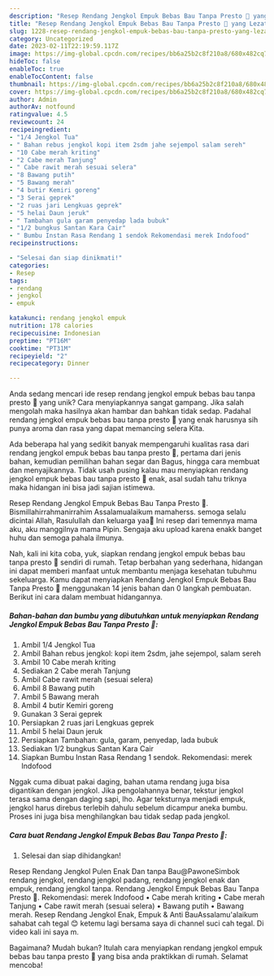 ```yaml
---
description: "Resep Rendang Jengkol Empuk Bebas Bau Tanpa Presto 🥰 yang Lezat Sekali"
title: "Resep Rendang Jengkol Empuk Bebas Bau Tanpa Presto 🥰 yang Lezat Sekali"
slug: 1228-resep-rendang-jengkol-empuk-bebas-bau-tanpa-presto-yang-lezat-sekali
category: Uncategorized
date: 2023-02-11T22:19:59.117Z
image: https://img-global.cpcdn.com/recipes/bb6a25b2c8f210a8/680x482cq70/rendang-jengkol-empuk-bebas-bau-tanpa-presto-foto-resep-utama.jpg
hideToc: false
enableToc: true
enableTocContent: false
thumbnail: https://img-global.cpcdn.com/recipes/bb6a25b2c8f210a8/680x482cq70/rendang-jengkol-empuk-bebas-bau-tanpa-presto-foto-resep-utama.jpg
cover: https://img-global.cpcdn.com/recipes/bb6a25b2c8f210a8/680x482cq70/rendang-jengkol-empuk-bebas-bau-tanpa-presto-foto-resep-utama.jpg
author: Admin
authorAv: notfound
ratingvalue: 4.5
reviewcount: 24
recipeingredient:
- "1/4 Jengkol Tua"
- " Bahan rebus jengkol kopi item 2sdm jahe sejempol salam sereh"
- "10 Cabe merah kriting"
- "2 Cabe merah Tanjung"
- " Cabe rawit merah sesuai selera"
- "8 Bawang putih"
- "5 Bawang merah"
- "4 butir Kemiri goreng"
- "3 Serai geprek"
- "2 ruas jari Lengkuas geprek"
- "5 helai Daun jeruk"
- " Tambahan gula garam penyedap lada bubuk"
- "1/2 bungkus Santan Kara Cair"
- " Bumbu Instan Rasa Rendang 1 sendok Rekomendasi merek Indofood"
recipeinstructions:

- "Selesai dan siap dinikmati!"
categories:
- Resep
tags:
- rendang
- jengkol
- empuk

katakunci: rendang jengkol empuk 
nutrition: 178 calories
recipecuisine: Indonesian
preptime: "PT16M"
cooktime: "PT31M"
recipeyield: "2"
recipecategory: Dinner

---
```





Anda sedang mencari ide resep rendang jengkol empuk bebas bau tanpa presto 🥰 yang unik? Cara menyiapkannya sangat gampang. Jika salah mengolah maka hasilnya akan hambar dan bahkan tidak sedap. Padahal rendang jengkol empuk bebas bau tanpa presto 🥰 yang enak harusnya sih punya aroma dan rasa yang dapat memancing selera Kita.





Ada beberapa hal yang sedikit banyak mempengaruhi kualitas rasa dari rendang jengkol empuk bebas bau tanpa presto 🥰, pertama dari jenis bahan, kemudian pemilihan bahan segar dan Bagus, hingga cara membuat dan menyajikannya. Tidak usah pusing kalau mau menyiapkan rendang jengkol empuk bebas bau tanpa presto 🥰 enak,      asal sudah tahu triknya maka hidangan ini bisa jadi sajian istimewa.














Resep Rendang Jengkol Empuk Bebas Bau Tanpa Presto 🥰. Bismillahirrahmanirrahim Assalamualaikum mamaherss. semoga selalu dicintai Allah, Rasulullah dan keluarga yaa💞 Ini resep dari temennya mama aku, aku manggilnya mama Pipin. Sengaja aku upload karena enakk banget huhu dan semoga pahala ilmunya.






Nah, kali ini kita coba, yuk, siapkan rendang jengkol empuk bebas bau tanpa presto 🥰 sendiri di rumah. Tetap berbahan yang sederhana, hidangan ini dapat memberi manfaat untuk membantu menjaga kesehatan tubuhmu sekeluarga. Kamu dapat menyiapkan Rendang Jengkol Empuk Bebas Bau Tanpa Presto 🥰 menggunakan 14 jenis bahan dan 0 langkah pembuatan. Berikut ini cara dalam membuat hidangannya.

<!--inarticleads1-->

##### Bahan-bahan dan bumbu yang dibutuhkan untuk menyiapkan Rendang Jengkol Empuk Bebas Bau Tanpa Presto 🥰:

1. Ambil 1/4 Jengkol Tua
1. Ambil  Bahan rebus jengkol: kopi item 2sdm, jahe sejempol, salam sereh
1. Ambil 10 Cabe merah kriting
1. Sediakan 2 Cabe merah Tanjung
1. Ambil  Cabe rawit merah (sesuai selera)
1. Ambil 8 Bawang putih
1. Ambil 5 Bawang merah
1. Ambil 4 butir Kemiri goreng
1. Gunakan 3 Serai geprek
1. Persiapkan 2 ruas jari Lengkuas geprek
1. Ambil 5 helai Daun jeruk
1. Persiapkan  Tambahan: gula, garam, penyedap, lada bubuk
1. Sediakan 1/2 bungkus Santan Kara Cair
1. Siapkan  Bumbu Instan Rasa Rendang 1 sendok. Rekomendasi: merek Indofood


Nggak cuma dibuat pakai daging, bahan utama rendang juga bisa digantikan dengan jengkol. Jika pengolahannya benar, tekstur jengkol terasa sama dengan daging sapi, lho. Agar teksturnya menjadi empuk, jengkol harus direbus terlebih dahulu sebelum dicampur aneka bumbu. Proses ini juga bisa menghilangkan bau tidak sedap pada jengkol. 

<!--inarticleads2-->

##### Cara buat Rendang Jengkol Empuk Bebas Bau Tanpa Presto 🥰:


1. Selesai dan siap dihidangkan!

Resep Rendang Jengkol Pulen Enak Dan tanpa Bau‎@PawoneSimbok rendang jengkol, rendang jengkol padang, rendang jengkol enak dan empuk, rendang jengkol tanpa. Rendang Jengkol Empuk Bebas Bau Tanpa Presto 🥰. Rekomendasi: merek Indofood • Cabe merah kriting • Cabe merah Tanjung • Cabe rawit merah (sesuai selera) • Bawang putih • Bawang merah. Resep Rendang Jengkol Enak, Empuk &amp; Anti BauAssalamu&#39;alaikum sahabat cah tegal 😊 ketemu lagi bersama saya di channel suci cah tegal. Di video kali ini saya m. 

Bagaimana? Mudah bukan? Itulah cara menyiapkan rendang jengkol empuk bebas bau tanpa presto 🥰 yang bisa anda praktikkan di rumah. Selamat mencoba!
